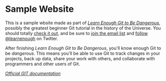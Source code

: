 # Sample Website

This is a sample wbsite made as part of [*Learn Enough Git to Be
Dangerous*](https://www.learnenough.com/git-tutorial), possibly the greatest
beginner Git tutorial in the history of the Universe. You should totally [
check it out](https://.learnenough.com/git-tutorial), and be sure to [join
the email list](https://www.learnenough.com/#email_list) and 
[follow @learnenough](http://twitter.com/learnenough) on Twitter.

After finishing *Learn Enough Git to Be Dangerous*, you'll know enough Git
to be *dangerous*. This means you'll be able to use Git to track changes in
your projects, back up data, share your work with others, and collaborate
with programmers and other users of Git.

[*Official GIT documentation*](https://git-scm.com/doc)